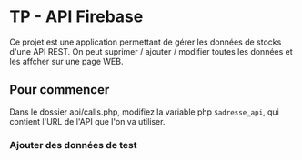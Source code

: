 # TP - API Firebase

Ce projet est une application permettant de gérer les données de stocks d'une API REST.
On peut suprimer / ajouter / modifier toutes les données et les affcher sur une page WEB.

## Pour commencer

Dans le dossier api/calls.php, modifiez la variable php ``$adresse_api``, qui contient l'URL de l'API que l'on va utiliser.

### Ajouter des données de test
